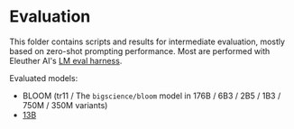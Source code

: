 # Evaluation

This folder contains scripts and results for intermediate evaluation, mostly based on zero-shot prompting performance. Most are performed with Eleuther AI's [LM eval harness](https://github.com/EleutherAI/lm-evaluation-harness).

Evaluated models:
- BLOOM (tr11 / The `bigscience/bloom` model in 176B / 6B3 / 2B5 / 1B3 / 750M / 350M variants)
- [13B](https://github.com/bigscience-workshop/bigscience/blob/master/evaluation/Tr1-13B-harness-eval.json)
